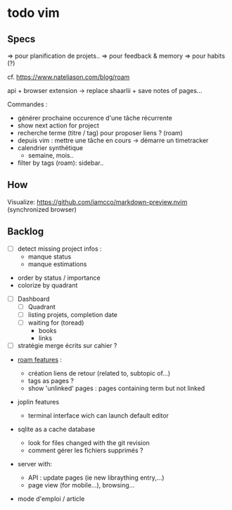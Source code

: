 todo vim
========

## Specs

=> pour planification de projets..
=> pour feedback & memory
=> pour habits (?)

cf. https://www.nateliason.com/blog/roam

api + browser extension -> replace shaarlii + save notes of pages...

Commandes : 

- générer prochaine occurence d'une tâche récurrente
- show next action for project
- recherche terme (titre / tag) pour proposer liens ? (roam)
- depuis vim : mettre une tâche en cours -> démarre un timetracker
- calendrier synthétique
  - semaine, mois..
- filter by tags (roam): sidebar..

## How

Visualize:
  https://github.com/iamcco/markdown-preview.nvim (synchronized browser)

## Backlog

* [ ] detect missing project infos :
    * manque status
    * manque estimations
* order by status / importance
* colorize by quadrant
* [ ] Dashboard
  * [ ] Quadrant
  * [ ] listing projets, completion date
  * [ ] waiting for (toread)
    * books
    * links
* [ ] stratégie merge écrits sur cahier ?
* [roam features](https://www.nateliason.com/blog/roam) :
    * création liens de retour (related to, subtopic of...)
    * tags as pages ?
    * show 'unlinked' pages : pages containing term but not linked
* joplin features
    * terminal interface wich can launch default editor
* sqlite as a cache database
    * look for files changed with the git revision
    * comment gérer les fichiers supprimés ?
* server with:
    * API : update pages (ie new libraything entry,...)
    * page view (for mobile...), browsing...

* mode d'emploi / article

